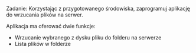 Zadanie:
Korzystając z przygotowanego środowiska, zaprogramuj aplikację do wrzucania plików na serwer.

Aplikacja ma oferować dwie funkcje:
- Wrzucanie wybranego z dysku pliku do folderu na serwerze
- Lista plików w folderze
